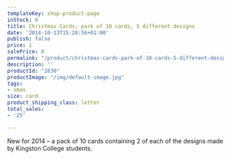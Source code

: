 ```yaml
---
templateKey: shop-product-page
inStock: 0
title: Christmas Cards; park of 10 cards, 5 different designs
date: '2014-10-13T15:28:56+01:00'
publish: false
price: 1
salePrice: 0
permalink: "/product/christmas-cards-park-of-10-cards-5-different-designs"
description: ''
productId: "2830"
productImage: "/img/default-image.jpg"
tags:
- xmas
size: card
product_shipping_class: letter
total_sales:
- '25'

---
```

New for 2014 – a pack of 10 cards containing 2 of each of the designs made by Kingston College students.